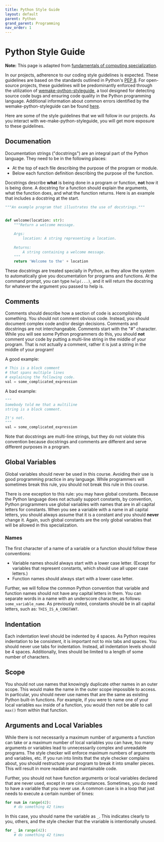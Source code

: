 ```yaml
---
title: Python Style Guide
layout: default
parent: Python
grand_parent: Programming
nav_order: 1
---
```


# Python Style Guide

**Note:** This page is adapted from [fundamentals of computing specialization](https://www.coursera.org/specializations/computer-fundamentals).

In our projects, adherence to our coding style guidelines is expected. These guidelines are based on the standards outlined in Python's [PEP 8](https://peps.python.org/pep-0008/). For open-source projects, these guidelines will be predominantly enforced through the utilization of [wemake-python-styleguide](https://github.com/wemake-services/wemake-python-styleguide), a tool designed for detecting source code bugs and ensuring code quality in the Python programming language. Additional information about common errors identified by the wemake-python-styleguide can be found [here](https://wemake-python-styleguide.readthedocs.io/en/latest/).

Here are some of the style guidelines that we will follow in our projects. As you interact with we-make-python-styleguide, you will get more exposure to these guidelines.

## Documenation

Documentation strings ("docstrings") are an integral part of the Python language. They need to be in the following places:

- At the top of each file describing the purpose of the program or module.
- Below each function definition describing the purpose of the function.

Docstrings describe **what** is being done in a program or function, **not** how it is being done. A docstring for a function should explain the arguments, what the function does, and what the function returns. Here is an example that includes a docstring at the start.

```python
"""An example program that illustrates the use of docstrings."""


def welcome(location: str):
    """Return a welcome message.
    
    Args:
        location: A string representing a location.
    
    Returns:
        A string containing a welcome message.
    """
    return 'Welcome to the' + location

```

These docstrings are treated specially in Python, as they allow the system to automatically give you documentation for programs and functions. At the command prompt, you can type `help(...)`, and it will return the docstring for whatever the argument you passed to help is.

## Comments

Comments should describe how a section of code is accomplishing something. You should not comment obvious code. Instead, you should document complex code and/or design decisions. Comments and docstrings are not interchangeable. Comments start with the "#" character. While you will see some Python programmers do this, you should **not** comment your code by putting a multi-line string in the middle of your program. That is not actually a comment, rather it is just a string in the middle of your program!

A good example:

```python
# This is a block comment 
# that spans multiple lines 
# explaining the following code.
val = some_complicated_expression
```

A bad example:

```python
"""
Somebody told me that a multiline
string is a block comment.

It's not.
"""
val = some_complicated_expression
```

Note that docstrings are multi-line strings, but they do not violate this convention because docstrings and comments are different and serve different purposes in a program.

## Global Variables

Global variables should never be used in this course. Avoiding their use is good programming practice in any language. While programmers will sometimes break this rule, you should not break this rule in this course.

There is one exception to this rule: you may have global constants. Because the Python language does not actually support constants, by convention, Python programmers use global variables with names that are in all capital letters for constants. When you see a variable with a name in all capital letters, you should always assume that it is a constant and you should **never** change it. Again, such global constants are the only global variables that will be allowed in this specialization.

### Names

The first character of a name of a variable or a function should follow these conventions:

- Variable names should always start with a lower case letter. (Except for variables that represent constants, which should use all upper case letters.)
- Function names should always start with a lower case letter.

Further, we will follow the common Python convention that variable and function names should not have any capital letters in them. You can separate words in a name with an underscore character, as follows: `some_variable_name`. As previously noted, constants should be in all capital letters, such as: `THIS_IS_A_CONSTANT`.

## Indentation

Each indentation level should be indented by 4 spaces. As Python requires indentation to be consistent, it is important not to mix tabs and spaces. You should never use tabs for indentation. Instead, all indentation levels should be 4 spaces.  Additionally, lines should be limited to a length of some number of characters.

## Scope

You should not use names that knowingly duplicate other names in an outer scope. This would make the name in the outer scope impossible to access. In particular, you should never use names that are the same as existing Python built-in functions. For example, if you were to name one of your local variables `max` inside of a function, you would then not be able to call `max()` from within that function.

## Arguments and Local Variables

While there is not necessarily a maximum number of arguments a function can take or a maximum number of local variables you can have, too many arguments or variables lead to unnecessarily complex and unreadable programs. The style checker will enforce maximum numbers of arguments and variables, etc. If you run into limits that the style checker complains about, you should restructure your program to break it into smaller pieces. This will result in more readable and maintainable code.

Further, you should not have function arguments or local variables declared that are never used, except in rare circumstances. Sometimes, you do need to have a variable that you never use. A common case is in a loop that just needs to execute a certain number of times:

```python
for num in range(42):
    # do something 42 times
```

In this case, you should name the variable as `_`. This indicates clearly to you, others, and the style checker that the vrariable is intentionally unused.

```python
for _ in range(42):
    # do something 42 times
```
